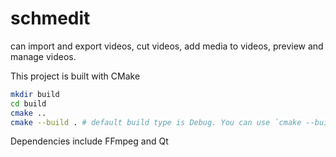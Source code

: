 # schmedit
can import and export videos, cut videos, add media to videos, preview and manage videos.

This project is built with CMake
```bash
mkdir build
cd build
cmake ..
cmake --build . # default build type is Debug. You can use `cmake --build . --config Release` to build in Release mode
```

Dependencies include FFmpeg and Qt